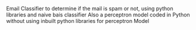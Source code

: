 Email Classifier to determine if the mail is spam or not, using python libraries and naive bais classifier
Also a perceptron model coded in Python without using inbuilt python libraries for perceptron Model
